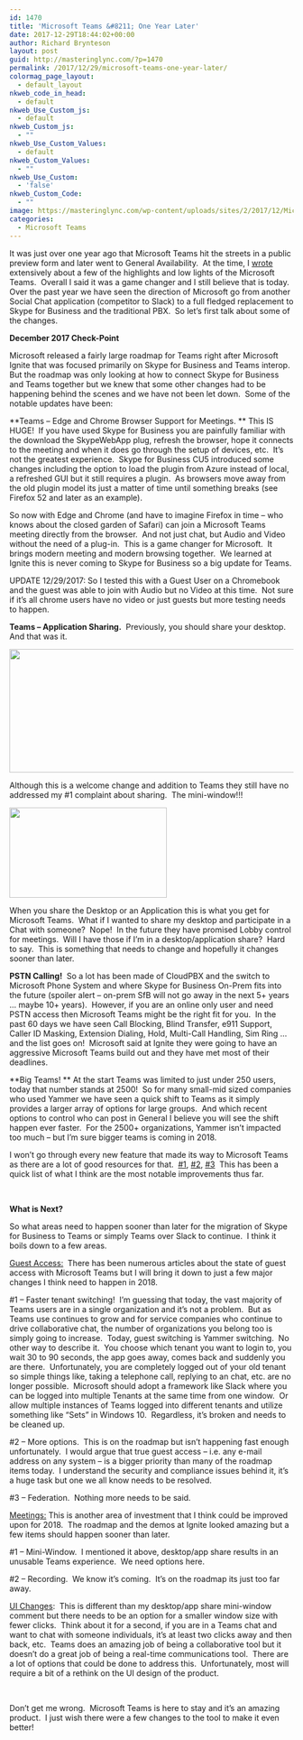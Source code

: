 ```yaml
---
id: 1470
title: 'Microsoft Teams &#8211; One Year Later'
date: 2017-12-29T18:44:02+00:00
author: Richard Brynteson
layout: post
guid: http://masteringlync.com/?p=1470
permalink: /2017/12/29/microsoft-teams-one-year-later/
colormag_page_layout:
  - default_layout
nkweb_code_in_head:
  - default
nkweb_Use_Custom_js:
  - default
nkweb_Custom_js:
  - ""
nkweb_Use_Custom_Values:
  - default
nkweb_Custom_Values:
  - ""
nkweb_Use_Custom:
  - 'false'
nkweb_Custom_Code:
  - ""
image: https://masteringlync.com/wp-content/uploads/sites/2/2017/12/Microsoft-Teams.jpg
categories:
  - Microsoft Teams
---
```

It was just over one year ago that Microsoft Teams hit the streets in a public preview form and later went to General Availability.  At the time, I [wrote](http://masteringlync.com/2016/11/02/microsoft-teams-a-not-so-brief-review/) extensively about a few of the highlights and low lights of the Microsoft Teams.  Overall I said it was a game changer and I still believe that is today.  Over the past year we have seen the direction of Microsoft go from another Social Chat application (competitor to Slack) to a full fledged replacement to Skype for Business and the traditional PBX.  So let&#8217;s first talk about some of the changes.

**December 2017 Check-Point**

Microsoft released a fairly large roadmap for Teams right after Microsoft Ignite that was focused primarily on Skype for Business and Teams interop.  But the roadmap was only looking at how to connect Skype for Business and Teams together but we knew that some other changes had to be happening behind the scenes and we have not been let down.  Some of the notable updates have been:

**Teams &#8211; Edge and Chrome Browser Support for Meetings. ** This IS HUGE!  If you have used Skype for Business you are painfully familiar with the download the SkypeWebApp plug, refresh the browser, hope it connects to the meeting and when it does go through the setup of devices, etc.  It&#8217;s not the greatest experience.  Skype for Business CU5 introduced some changes including the option to load the plugin from Azure instead of local, a refreshed GUI but it still requires a plugin.  As browsers move away from the old plugin model its just a matter of time until something breaks (see Firefox 52 and later as an example).

So now with Edge and Chrome (and have to imagine Firefox in time &#8211; who knows about the closed garden of Safari) can join a Microsoft Teams meeting directly from the browser.  And not just chat, but Audio and Video without the need of a plug-in.  This is a game changer for Microsoft.  It brings modern meeting and modern browsing together.  We learned at Ignite this is never coming to Skype for Business so a big update for Teams.

UPDATE 12/29/2017: So I tested this with a Guest User on a Chromebook and the guest was able to join with Audio but no Video at this time.  Not sure if it&#8217;s all chrome users have no video or just guests but more testing needs to happen.

**Teams &#8211; Application Sharing.**  Previously, you should share your desktop.  And that was it.

<img class="alignnone wp-image-1471" src="https://i1.wp.com/masteringlync.com/wp-content/uploads/sites/2/2017/12/Untitled.png?resize=600%2C219&#038;ssl=1" alt="" width="600" height="219" srcset="https://i1.wp.com/masteringlync.com/wp-content/uploads/sites/2/2017/12/Untitled.png?w=840&ssl=1 840w, https://i1.wp.com/masteringlync.com/wp-content/uploads/sites/2/2017/12/Untitled.png?resize=300%2C109&ssl=1 300w, https://i1.wp.com/masteringlync.com/wp-content/uploads/sites/2/2017/12/Untitled.png?resize=768%2C280&ssl=1 768w" sizes="(max-width: 600px) 100vw, 600px" data-recalc-dims="1" /> 

Although this is a welcome change and addition to Teams they still have no addressed my #1 complaint about sharing.  The mini-window!!!

<img class="alignnone size-full wp-image-1472" src="https://i2.wp.com/masteringlync.com/wp-content/uploads/sites/2/2017/12/v2.png?resize=279%2C160&#038;ssl=1" alt="" width="279" height="160" data-recalc-dims="1" /> 

When you share the Desktop or an Application this is what you get for Microsoft Teams.  What if I wanted to share my desktop and participate in a Chat with someone?  Nope!  In the future they have promised Lobby control for meetings.  Will I have those if I&#8217;m in a desktop/application share?  Hard to say.  This is something that needs to change and hopefully it changes sooner than later.

**PSTN Calling!**  So a lot has been made of CloudPBX and the switch to Microsoft Phone System and where Skype for Business On-Prem fits into the future (spoiler alert &#8211; on-prem SfB will not go away in the next 5+ years &#8230; maybe 10+ years).  However, if you are an online only user and need PSTN access then Microsoft Teams might be the right fit for you.  In the past 60 days we have seen Call Blocking, Blind Transfer, e911 Support, Caller ID Masking, Extension Dialing, Hold, Multi-Call Handling, Sim Ring &#8230; and the list goes on!  Microsoft said at Ignite they were going to have an aggressive Microsoft Teams build out and they have met most of their deadlines.

**Big Teams! ** At the start Teams was limited to just under 250 users, today that number stands at 2500!  So for many small-mid sized companies who used Yammer we have seen a quick shift to Teams as it simply provides a larger array of options for large groups.  And which recent options to control who can post in General I believe you will see the shift happen ever faster.  For the 2500+ organizations, Yammer isn&#8217;t impacted too much &#8211; but I&#8217;m sure bigger teams is coming in 2018.

I won&#8217;t go through every new feature that made its way to Microsoft Teams as there are a lot of good resources for that.  <a href="https://blog.thoughtstuff.co.uk/2017/12/microsoft-just-launched-27-new-features-for-teams/" target="_blank" rel="noopener">#1</a>, <a href="https://lucavitali.wordpress.com/2017/10/01/sfb-teams-features-comparison-table/" target="_blank" rel="noopener">#2</a>, <a href="https://support.office.com/en-US/article/Release-notes-for-Microsoft-Teams-d7092a6d-c896-424c-b362-a472d5f105de" target="_blank" rel="noopener">#3</a>  This has been a quick list of what I think are the most notable improvements thus far.

&nbsp;

**What is Next?**

So what areas need to happen sooner than later for the migration of Skype for Business to Teams or simply Teams over Slack to continue.  I think it boils down to a few areas.

<span style="text-decoration: underline">Guest Access:</span>  There has been numerous articles about the state of guest access with Microsoft Teams but I will bring it down to just a few major changes I think need to happen in 2018.

#1 &#8211; Faster tenant switching!  I&#8217;m guessing that today, the vast majority of Teams users are in a single organization and it&#8217;s not a problem.  But as Teams use continues to grow and for service companies who continue to drive collaborative chat, the number of organizations you belong too is simply going to increase.  Today, guest switching is Yammer switching.  No other way to describe it.  You choose which tenant you want to login to, you wait 30 to 90 seconds, the app goes away, comes back and suddenly you are there.  Unfortunately, you are completely logged out of your old tenant so simple things like, taking a telephone call, replying to an chat, etc. are no longer possible.  Microsoft should adopt a framework like Slack where you can be logged into multiple Tenants at the same time from one window.  Or allow multiple instances of Teams logged into different tenants and utilize something like &#8220;Sets&#8221; in Windows 10.  Regardless, it&#8217;s broken and needs to be cleaned up.

#2 &#8211; More options.  This is on the roadmap but isn&#8217;t happening fast enough unfortunately.  I would argue that true guest access &#8211; i.e. any e-mail address on any system &#8211; is a bigger priority than many of the roadmap items today.  I understand the security and compliance issues behind it, it&#8217;s a huge task but one we all know needs to be resolved.

#3 &#8211; Federation.  Nothing more needs to be said.

<span style="text-decoration: underline">Meetings:</span> This is another area of investment that I think could be improved upon for 2018.  The roadmap and the demos at Ignite looked amazing but a few items should happen sooner than later.

#1 &#8211; Mini-Window.  I mentioned it above, desktop/app share results in an unusable Teams experience.  We need options here.

#2 &#8211; Recording.  We know it&#8217;s coming.  It&#8217;s on the roadmap its just too far away.

<span style="text-decoration: underline">UI Changes</span>:  This is different than my desktop/app share mini-window comment but there needs to be an option for a smaller window size with fewer clicks.  Think about it for a second, if you are in a Teams chat and want to chat with someone individuals, it&#8217;s at least two clicks away and then back, etc.  Teams does an amazing job of being a collaborative tool but it doesn&#8217;t do a great job of being a real-time communications tool.  There are a lot of options that could be done to address this.  Unfortunately, most will require a bit of a rethink on the UI design of the product.

&nbsp;

Don&#8217;t get me wrong.  Microsoft Teams is here to stay and it&#8217;s an amazing product.  I just wish there were a few changes to the tool to make it even better!

&nbsp;